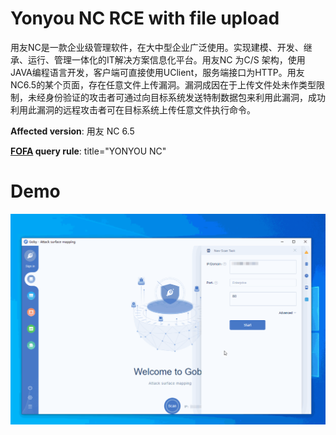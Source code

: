 # Yonyou NC RCE with file upload

用友NC是一款企业级管理软件，在大中型企业广泛使用。实现建模、开发、继承、运行、管理一体化的IT解决方案信息化平台。用友NC 为C/S 架构，使用JAVA编程语言开发，客户端可直接使用UClient，服务端接口为HTTP。用友NC6.5的某个页面，存在任意文件上传漏洞。漏洞成因在于上传文件处未作类型限制，未经身份验证的攻击者可通过向目标系统发送特制数据包来利用此漏洞，成功利用此漏洞的远程攻击者可在目标系统上传任意文件执行命令。

**Affected version**: 用友 NC 6.5

**[FOFA](https://fofa.so/result?q=title%3D%22YONYOU+NC%22&qbase64=dGl0bGU9IllPTllPVSBOQyI%3D&file=&file=) query rule**: title="YONYOU NC"

# Demo

![](Yonyou_NC_RCE_with_file_upload.gif)